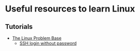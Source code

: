 # Useful resources to learn Linux #

## Tutorials ##

  - [The Linux Problem Base](http://www.linuxproblem.org)
    - [SSH login without password](http://www.linuxproblem.org/art_9.html)

